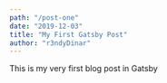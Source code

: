 ```yaml
---
path: "/post-one"
date: "2019-12-03" 
title: "My First Gatsby Post"
author: "r3ndyDinar"
---
```


This is my very first blog post in Gatsby